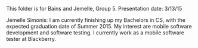 This folder is for Bains and Jemelle, Group 5. Presentation date: 3/13/15

Jemelle Simonis: I am currently finishing up my Bachelors in CS, with the expected graduation date of Summer 2015. My interest are mobile software development and software testing. I currently work as a mobile software tester at Blackberry.

